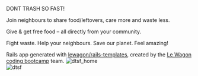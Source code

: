 DONT TRASH SO FAST!

Join neighbours to share food/leftovers, care more and waste less.

Give & get free food – all directly from your community.

Fight waste. Help your neighbours. Save our planet. Feel amazing!


Rails app generated with [lewagon/rails-templates](https://github.com/lewagon/rails-templates), created by the [Le Wagon coding bootcamp](https://www.lewagon.com) team.
![dtsf_home](https://user-images.githubusercontent.com/98619821/190298245-97cf5977-98a9-411c-96ae-3e7b18d14715.png)
<br>
![dtsf](https://user-images.githubusercontent.com/98619821/190298252-a557e85b-0736-4171-ad1e-8a5a60131e25.png)
